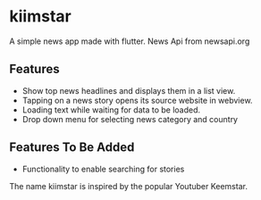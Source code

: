 # kiimstar

A simple news app made with flutter. News Api from newsapi.org


## Features
- Show top news headlines and displays them in a list view.
- Tapping on a news story opens its source website in webview.
- Loading text while waiting for data to be loaded.
- Drop down menu for selecting news category and country

## Features To Be Added
- Functionality to enable searching for stories


The name kiimstar is inspired by the popular Youtuber Keemstar.
